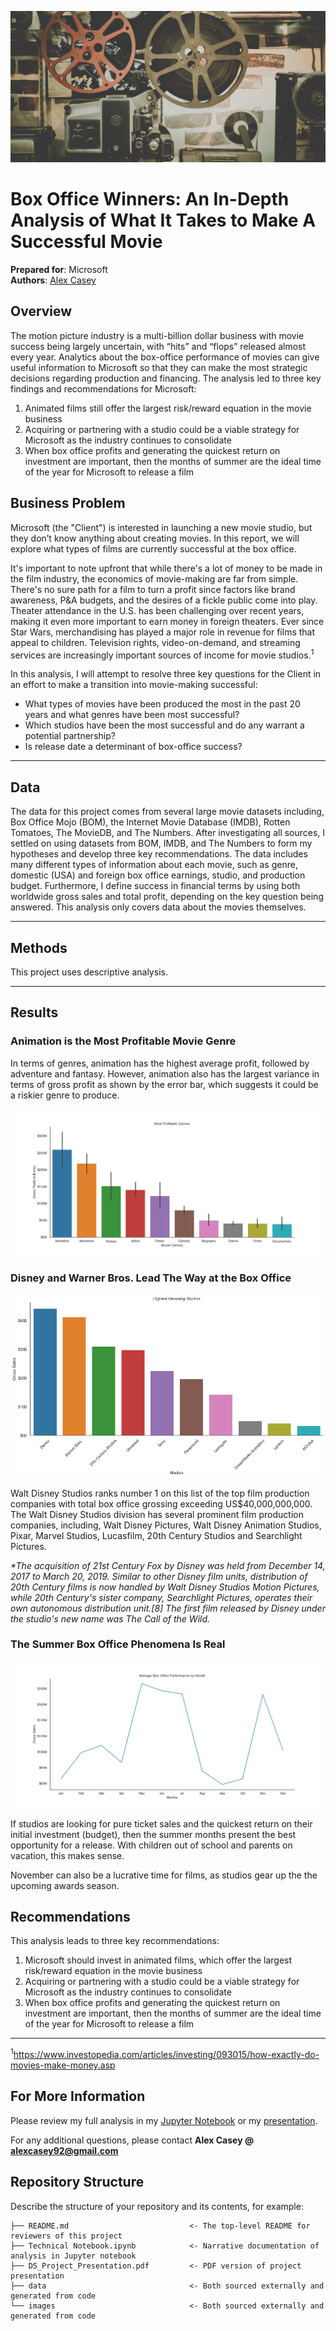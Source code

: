 ![movie_banner](./images/movie_reel.jpg)


# Box Office Winners: An In-Depth Analysis of What It Takes to Make A Successful Movie

**Prepared for**: Microsoft<br />
**Authors**: [Alex Casey](mailto:alexcasey92@gmail.com)

## Overview

The motion picture industry is a multi-billion dollar business with movie success being largely uncertain, with “hits” and “flops” released almost every year. Analytics about the box-office performance of movies can give useful information to Microsoft so that they can make the most strategic decisions regarding production and financing. The analysis led to three key findings and recommendations for Microsoft:

1. Animated films still offer the largest risk/reward equation in the movie business
2. Acquiring or partnering with a studio could be a viable strategy for Microsoft as the industry continues to consolidate
3. When box office profits and generating the quickest return on investment are important, then the months of summer are the ideal time of the year for Microsoft to release a film


## Business Problem

Microsoft (the "Client") is interested in launching a new movie studio, but they don’t know anything about creating movies. In this report, we will explore what types of films are currently successful at the box office.

It's important to note upfront that while there's a lot of money to be made in the film industry, the economics of movie-making are far from simple. There's no sure path for a film to turn a profit since factors like brand awareness, P&A budgets, and the desires of a fickle public come into play. Theater attendance in the U.S. has been challenging over recent years, making it even more important to earn money in foreign theaters. Ever since Star Wars, merchandising has played a major role in revenue for films that appeal to children. Television rights, video-on-demand, and streaming services are increasingly important sources of income for movie studios.<sup>1</sup>

In this analysis, I will attempt to resolve three key questions for the Client in an effort to make a transition into movie-making successful:

* What types of movies have been produced the most in the past 20 years and what genres have been most successful?
* Which studios have been the most successful and do any warrant a potential partnership?
* Is release date a determinant of box-office success?

***

## Data

The data for this project comes from several large movie datasets including, Box Office Mojo (BOM), the Internet Movie Database (IMDB), Rotten Tomatoes, The MovieDB, and The Numbers. After investigating all sources, I settled on using datasets from BOM, IMDB, and The Numbers to form my hypotheses and develop three key recommendations. The data includes many different types of information about each movie, such as genre, domestic (USA) and foreign box office earnings, studio, and production budget. Furthermore, I define success in financial terms by using both worldwide gross sales and total profit, depending on the key question being answered. This analysis only covers data about the movies themselves.

***

## Methods

This project uses descriptive analysis. 

***

## Results

### Animation is the Most Profitable Movie Genre

In terms of genres, animation has the highest average profit, followed by adventure and fantasy. However, animation also has the largest variance in terms of gross profit as shown by the error bar, which suggests it could be a riskier genre to produce. 

![Most Profitable Genres](./images/Most_Profitable_Genres.png)

### Disney and Warner Bros. Lead The Way at the Box Office

![Highest Grossing Studios](./images/Highest_Grossing_Studios.png)


Walt Disney Studios ranks number 1 on this list of the top film production companies with total box office grossing exceeding US$40,000,000,000. The Walt Disney Studios division has several prominent film production companies, including, Walt Disney Pictures, Walt Disney Animation Studios, Pixar, Marvel Studios, Lucasfilm, 20th Century Studios and Searchlight Pictures.

<i>*The acquisition of 21st Century Fox by Disney was held from December 14, 2017 to March 20, 2019. Similar to other Disney film units, distribution of 20th Century films is now handled by Walt Disney Studios Motion Pictures, while 20th Century's sister company, Searchlight Pictures, operates their own autonomous distribution unit.[8] The first film released by Disney under the studio's new name was The Call of the Wild.</i>

### The Summer Box Office Phenomena Is Real


![Most Profitable Genres](./images/Box_Office_Performance_Month.png)

If studios are looking for pure ticket sales and the quickest return on their initial investment (budget), then the summer months present the best opportunity for a release. With children out of school and parents on vacation, this makes sense. 

November can also be a lucrative time for films, as studios gear up the the upcoming awards season.

## Recommendations

This analysis leads to three key recommendations:

1. Microsoft should invest in animated films, which offer the largest risk/reward equation in the movie business
2. Acquiring or partnering with a studio could be a viable strategy for Microsoft as the industry continues to consolidate
3. When box office profits and generating the quickest return on investment are important, then the months of summer are the ideal time of the year for Microsoft to release a film
***
<sup>1</sup>https://www.investopedia.com/articles/investing/093015/how-exactly-do-movies-make-money.asp
## For More Information

Please review my full analysis in my [Jupyter Notebook](./Technical-Notebook.ipynb) or my [presentation](./DS_Project_Presentation.pdf).

For any additional questions, please contact **Alex Casey @ alexcasey92@gmail.com**

## Repository Structure

Describe the structure of your repository and its contents, for example:

```
├── README.md                           <- The top-level README for reviewers of this project
├── Technical Notebook.ipynb            <- Narrative documentation of analysis in Jupyter notebook
├── DS_Project_Presentation.pdf         <- PDF version of project presentation
├── data                                <- Both sourced externally and generated from code
└── images                              <- Both sourced externally and generated from code
```
